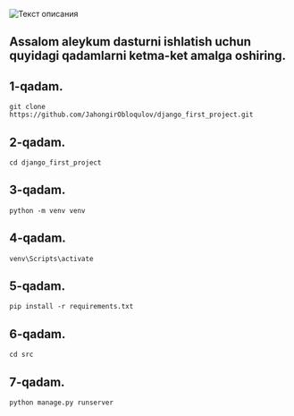 ![Текст описания](https://cbsedu.blob.core.windows.net/course-video-covers/course-video-covers-412750ac-241a-4b3f-a77f-4fae45b8cacc.jpg)
## Assalom aleykum dasturni ishlatish uchun quyidagi qadamlarni ketma-ket amalga oshiring.

## 1-qadam.
```
git clone https://github.com/JahongirObloqulov/django_first_project.git
```
## 2-qadam.
```
cd django_first_project
```
## 3-qadam.
```
python -m venv venv
```
## 4-qadam.
```
venv\Scripts\activate
```
## 5-qadam.
```
pip install -r requirements.txt
```
## 6-qadam.
```
cd src
```
## 7-qadam.
```
python manage.py runserver
```

